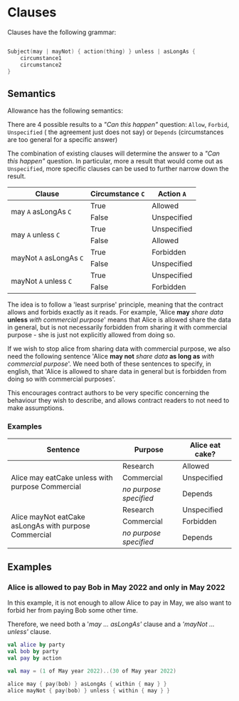 # Clauses

Clauses have the following grammar:

```kotlin

Subject(may | mayNot) { action(thing) } unless | asLongAs {
    circumstance1
    circumstance2
}
```
## Semantics

Allowance has the following semantics:

There are 4 possible results to a _"Can this happen"_ question: `Allow`, `Forbid`, `Unspecified` (
the agreement just does not say) or `Depends` (circumstances are too general for a specific answer)

The combination of existing clauses will determine the answer to a _"Can this happen"_ question. In
particular, more a result that would come out as `Unspecified`, more specific clauses can be used to
further narrow down the result.
<table>
    <thead>
        <tr>
            <th>Clause</th>
            <th>Circumstance <code>C</code></th>
            <th>Action <code>A</code></th>
        </tr>
    </thead>
    <tbody>
        <tr>
            <td rowspan=2> may <code>A</code> asLongAs <code>C</code> </td>
            <td>True</td>
            <td>Allowed</td>
        </tr>
        <tr>
            <td>False</td>
            <td>Unspecified</td>
        </tr>
        <tr>
            <td rowspan=2> may <code>A</code> unless <code>C</code> </td>
            <td>True</td>
            <td>Unspecified</td>
        </tr>
        <tr>
            <td>False</td>
            <td>Allowed</td>
        </tr>
        <tr>
            <td rowspan=2> mayNot <code>A</code> asLongAs <code>C</code> </td>
            <td>True</td>
            <td>Forbidden</td>
        </tr>
        <tr>
            <td>False</td>
            <td>Unspecified</td>
        </tr>
        <tr>
            <td rowspan=2> mayNot <code>A</code> unless <code>C</code> </td>
            <td>True</td>
            <td>Unspecified</td>
        </tr>
        <tr>
            <td>False</td>
            <td>Forbidden</td>
        </tr>
    </tbody>
</table>

The idea is to follow a 'least surprise' principle, meaning that the contract allows and forbids
exactly as it reads. For example, 'Alice **may** _share data_ **unless** _with commercial purpose_'
means that Alice is allowed share the data in general, but is not necessarily forbidden from sharing
it with commercial purpose - she is just not explicitly allowed from doing so.

If we wish to stop alice from sharing data with commercial purpose, we also need the following
sentence 'Alice **may not** _share data_ **as long as** _with commercial purpose_'. We need both of
these sentences to specify, in english, that 'Alice is allowed to share data in general but is
forbidden from doing so with commercial purposes'.

This encourages contract authors to be very specific concerning the behaviour they wish to describe,
and allows contract readers to not need to make assumptions.

### Examples

<table>
    <thread>
        <tr>
            <th>Sentence</th>
            <th>Purpose</th>
            <th>Alice eat cake?</th>
        </tr>
    </thread>
<tbody>
        <tr>
            <td rowspan=3> Alice may eatCake unless with purpose Commercial </td>
            <td>Research</td>
            <td>Allowed</td>
        </tr>
        <tr>
            <td>Commercial</td>
            <td>Unspecified</td>
        </tr>
        <tr>
            <td><em>no purpose specified</em></td>
            <td>Depends</td>
        </tr>
        <tr>
            <td rowspan=3> Alice mayNot eatCake asLongAs with purpose Commercial </td>
            <td>Research</td>
            <td>Unspecified</td>
        </tr>
        <tr>
            <td>Commercial</td>
            <td>Forbidden</td>
        </tr>
        <tr>
            <td><em>no purpose specified</em></td>
            <td>Depends</td>
        </tr>
</tbody>
</table>


## Examples

### Alice is allowed to pay Bob in May 2022 and only in May 2022

In this example, it is not enough to allow Alice to pay in May, we also want to
forbid her from paying Bob some other time.

Therefore, we need both a '_may ... asLongAs'_ clause and a _'mayNot ... unless'_ clause.

```kotlin
val alice by party
val bob by party
val pay by action

val may = (1 of May year 2022)..(30 of May year 2022)

alice may { pay(bob) } asLongAs { within { may } }
alice mayNot { pay(bob) } unless { within { may } }
```

[//]: # (TODO more examples)
